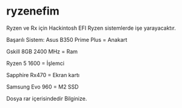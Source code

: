 # ryzenefim
Ryzen ve Rx için Hackintosh EFI
Ryzen sistemlerde işe yarayacaktır. 

Başarılı Sistem:
Asus B350 Prime Plus = Anakart


Gskill 8GB 2400 MHz = Ram


Ryzen 5 1600 = İşlemci


Sapphire Rx470 = Ekran kartı


Samsung Evo 960 = M2 SSD


Dosya rar içerisindedir Bilginize.
